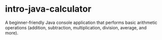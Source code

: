 # intro-java-calculator
A beginner-friendly Java console application that performs basic arithmetic operations (addition, subtraction, multiplication, division, average, and more).

